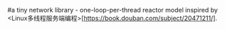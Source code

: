 #a tiny network library - one-loop-per-thread reactor model
inspired by <Linux多线程服务端编程>[https://book.douban.com/subject/20471211/].
